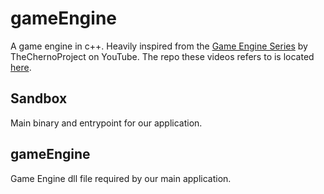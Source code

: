 # gameEngine
A game engine in c++. Heavily inspired from the [Game Engine Series](https://www.youtube.com/playlist?list=PLlrATfBNZ98dC-V-N3m0Go4deliWHPFwT) by TheChernoProject on YouTube. The repo these videos refers to is located [here](https://github.com/TheCherno/Hazel).

## Sandbox
Main binary and entrypoint for our application.

## gameEngine
Game Engine dll file required by our main application.